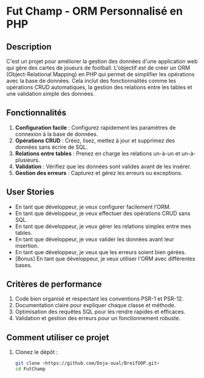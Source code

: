# Fut Champ - ORM Personnalisé en PHP

## Description

C'est un projet pour améliorer la gestion des données d'une application web qui gère des cartes de joueurs de football. L'objectif est de créer un ORM (Object-Relational Mapping) en PHP qui permet de simplifier les opérations avec la base de données. Cela inclut des fonctionnalités comme les opérations CRUD automatiques, la gestion des relations entre les tables et une validation simple des données.

## Fonctionnalités

1. **Configuration facile** : Configurez rapidement les paramètres de connexion à la base de données.
2. **Opérations CRUD** : Créez, lisez, mettez à jour et supprimez des données sans écrire de SQL.
3. **Relations entre tables** : Prenez en charge les relations un-à-un et un-à-plusieurs.
4. **Validation** : Vérifiez que les données sont valides avant de les insérer.
5. **Gestion des erreurs** : Capturez et gérez les erreurs ou exceptions.

## User Stories

- En tant que développeur, je veux configurer facilement l'ORM.
- En tant que développeur, je veux effectuer des opérations CRUD sans SQL.
- En tant que développeur, je veux gérer les relations simples entre mes tables.
- En tant que développeur, je veux valider les données avant leur insertion.
- En tant que développeur, je veux que les erreurs soient bien gérées.
- [Bonus] En tant que développeur, je veux utiliser l'ORM avec différentes bases.

## Critères de performance

1. Code bien organisé et respectant les conventions PSR-1 et PSR-12.
2. Documentation claire pour expliquer chaque classe et méthode.
3. Optimisation des requêtes SQL pour les rendre rapides et efficaces.
4. Validation et gestion des erreurs pour un fonctionnement robuste.

## Comment utiliser ce projet

1. Clonez le dépôt :  
   ```bash
   git clone <https://github.com/Doja-oual/BreifOOP.git>
   cd FutChamp
